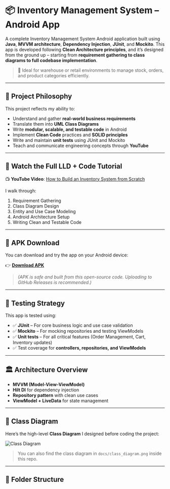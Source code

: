 # 📦 Inventory Management System – Android App

A complete Inventory Management System Android application built using **Java**, **MVVM architecture**,  **Dependency Injection**, **JUnit**, and **Mockito**. This app is developed following **Clean Architecture principles**, and it’s designed from the ground up – starting from **requirement gathering to class diagrams to full codebase implementation**.

> 🎯 Ideal for warehouse or retail environments to manage stock, orders, and product categories efficiently.

---

## 🧠 Project Philosophy

This project reflects my ability to:
- Understand and gather **real-world business requirements**
- Translate them into **UML Class Diagrams**
- Write **modular, scalable, and testable code** in Android
- Implement **Clean Code** practices and **SOLID principles**
- Write and maintain **unit tests** using JUnit and Mockito
- Teach and communicate engineering concepts through **YouTube**

---

## 🎥 Watch the Full LLD + Code Tutorial

📺 **YouTube Video**: [How to Build an Inventory System from Scratch](https://www.youtube.com/watch?v=YOUR_VIDEO_LINK_HERE)

I walk through:
1. Requirement Gathering  
2. Class Diagram Design  
3. Entity and Use Case Modeling  
4. Android Architecture Setup  
5. Writing Clean and Testable Code  

---

## 📱 APK Download

You can download and try the app on your Android device:

👉 [**Download APK**](https://github.com/ankurupadhyay172/InventoryManagementSystem/releases)

> *(APK is safe and built from this open-source code. Uploading to GitHub Releases is recommended.)*

---

## 🧪 Testing Strategy

This app is tested using:

- ✅ **JUnit** – For core business logic and use case validation
- ✅ **Mockito** – For mocking repositories and testing ViewModels
- ✅ **Unit tests** – For all critical features (Order Management, Cart, Inventory updates)
- ✅ Test coverage for **controllers, repositories, and ViewModels**

---

## 🏛️ Architecture Overview

- **MVVM (Model-View-ViewModel)**  
- **Hilt DI** for dependency injection  
- **Repository pattern** with clean use cases  
- **ViewModel + LiveData** for state management  

---

## 📐 Class Diagram

Here’s the high-level **Class Diagram** I designed before coding the project:

![Class Diagram](./docs/class_diagram.png)

> You can also find the class diagram in `docs/class_diagram.png` inside this repo.

---

## 📂 Folder Structure

